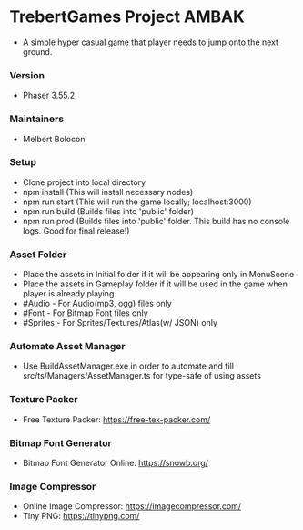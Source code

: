 # TrebertGames Project AMBAK
* A simple hyper casual game that player needs to jump onto the next ground.

### Version
* Phaser 3.55.2

### Maintainers
* Melbert Bolocon

### Setup
* Clone project into local directory
* npm install (This will install necessary nodes)
* npm run start (This will run the game locally; localhost:3000)
* npm run build (Builds files into 'public' folder)
* npm run prod (Builds files into 'public' folder. This build has no console logs. Good for final release!)

### Asset Folder
* Place the assets in Initial folder if it will be appearing only in MenuScene
* Place the assets in Gameplay folder if it will be used in the game when player is already playing
* #Audio - For Audio(mp3, ogg) files only
* #Font - For Bitmap Font files only
* #Sprites - For Sprites/Textures/Atlas(w/ JSON) only

### Automate Asset Manager
* Use BuildAssetManager.exe in order to automate and fill src/ts/Managers/AssetManager.ts for type-safe of using assets

### Texture Packer
* Free Texture Packer: https://free-tex-packer.com/

### Bitmap Font Generator
* Bitmap Font Generator Online: https://snowb.org/

### Image Compressor
* Online Image Compressor: https://imagecompressor.com/
* Tiny PNG: https://tinypng.com/
